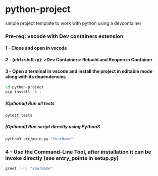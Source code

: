 # python-project
simple project template to work with python using a devcontainer

### Pre-req: vscode with Dev containers extension
#### 1 - Clone and open in vscode
#### 2 - (ctrl+shift+p): >Dev Containers: Rebuild and Reopen in Container

#### 3 - Open a terminal in vscode and install the project in editable mode along with its dependencies
```bash
cd python-project
pip install -e .
```

##### (Optional) Run all tests
```bash
pytest tests
```

##### (Optional) Run script directly using Python3
```bash 
python3 src/main.py "YourName"
```

### 4 - Use the Command-Line Tool, after installation it can be invoke directly (see entry_points in setup.py)
```bash
greet [-h] "YourName"
```
